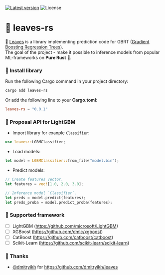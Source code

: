 [![Latest version](https://img.shields.io/crates/v/leaves-rs.svg)](https://crates.io/crates/leaves-rs) ![License](https://img.shields.io/crates/l/leaves-rs.svg)

# 🌿 leaves-rs

🌿 <ins>Leaves</ins> is a library implementing prediction code for GBRT (<ins>Gradient Boosting Regression Trees</ins>).\
The goal of the project - make it possible to inference models from popular ML-frameworks on **Pure Rust** 🦀.

### 📝 Install library

Run the following Cargo command in your project directory:

```sh
cargo add leaves-rs
```

Or add the following line to your **Cargo.toml**:

```toml
leaves-rs = "0.0.1"
```

### 📖 Proposal API for LightGBM

+ Import library for exanple `Classifier`:

```rust
use leaves::LGBMClassifier;
```

+ Load models:

```rust
let model = LGBMClassifier::from_file("model.bin");
```

+ Predict models:

```rust
// Create features vector.
let features = vec![1.0, 2.0, 3.0];

// Inference model `Classifier`.
let preds = model.predict(features);
let preds_proba = model.predict_proba(features);
```

### 🤔 Supported framework

+ [ ] LightGBM (<https://github.com/microsoft/LightGBM>)
+ [ ] XGBoost (<https://github.com/dmlc/xgboost>)
+ [ ] CatBoost (<https://github.com/catboost/catboost>)
+ [ ] Scikit-Learn (<https://github.com/scikit-learn/scikit-learn>)

### 👏 Thanks

+ [@dmitryikh](https://github.com/dmitryikh) for <https://github.com/dmitryikh/leaves>
